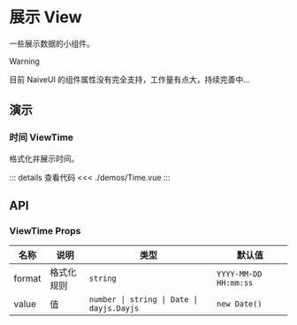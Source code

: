 # 展示 View

一些展示数据的小组件。

> [!WARNING]
> 目前 NaiveUI 的组件属性没有完全支持，工作量有点大，持续完善中...

## 演示

<script setup lang="ts">
import { Time } from './demos'
</script>

### 时间 ViewTime

格式化并展示时间。

<Time />

::: details 查看代码
<<< ./demos/Time.vue
:::

## API

### ViewTime Props

| 名称   | 说明       | 类型                                      | 默认值                |
| ------ | ---------- | ----------------------------------------- | --------------------- |
| format | 格式化规则 | `string`                                  | `YYYY-MM-DD HH:mm:ss` |
| value  | 值         | `number \| string \| Date \| dayjs.Dayjs` | `new Date()`          |
